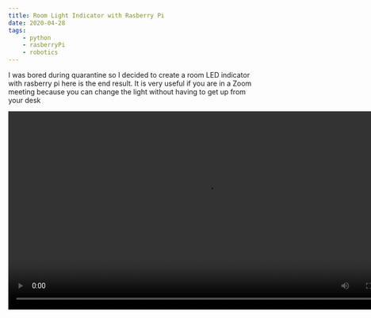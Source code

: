 ```yaml
---
title: Room Light Indicator with Rasberry Pi
date: 2020-04-28
tags:
    - python
    - rasberryPi
    - robotics
---
```


I was bored during quarantine so I decided to create a room LED indicator with rasberry pi here is the end result. It is very useful if you are in a Zoom meeting because you can change the light without having to get up from your desk

<video controls height="400px" src="/Rpi.mp4"/>

## The code

The full code is on [Github](https://github.com/Bilalharoon/LightIndicator) it uses the flask microframework to run a web server which is used to get the input to change the light. If you have any questions comment below. :)
